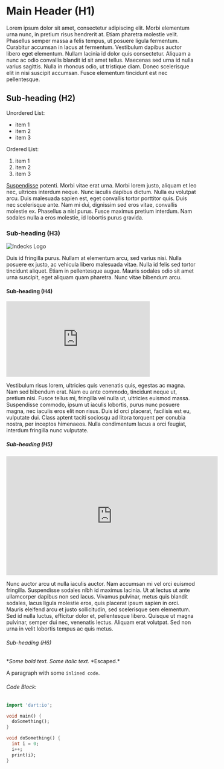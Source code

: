 # Main Header (H1)

Lorem ipsum dolor sit amet, consectetur adipiscing elit. Morbi elementum urna nunc, in pretium risus hendrerit at. Etiam pharetra molestie velit. Phasellus semper massa a felis tempus, ut posuere ligula fermentum. Curabitur accumsan in lacus at fermentum. Vestibulum dapibus auctor libero eget elementum. Nullam lacinia id dolor quis consectetur. Aliquam a nunc ac odio convallis blandit id sit amet tellus. Maecenas sed urna id nulla varius sagittis. Nulla in rhoncus odio, ut tristique diam. Donec scelerisque elit in nisi suscipit accumsan. Fusce elementum tincidunt est nec pellentesque.

## Sub-heading (H2)

Unordered List:

- item 1
- item 2
- item 3

Ordered List:

1. item 1
2. item 2
3. item 3

[Suspendisse][indecks website] potenti. Morbi vitae erat urna. Morbi lorem justo, aliquam et leo nec, ultrices interdum neque. Nunc iaculis dapibus dictum. Nulla eu volutpat arcu. Duis malesuada sapien est, eget convallis tortor porttitor quis. Duis nec scelerisque ante. Nam mi dui, dignissim sed eros vitae, convallis molestie ex. Phasellus a nisl purus. Fusce maximus pretium interdum. Nam sodales nulla a eros molestie, id lobortis purus gravida.

### Sub-heading (H3)

![Indecks Logo][indecks logo]

Duis id fringilla purus. Nullam at elementum arcu, sed varius nisi. Nulla posuere ex justo, ac vehicula libero malesuada vitae. Nulla id felis sed tortor tincidunt aliquet. Etiam in pellentesque augue. Mauris sodales odio sit amet urna suscipit, eget aliquam quam pharetra. Nunc vitae bibendum arcu.

#### Sub-heading (H4)

<iframe src="https://indecks.co/embed/card?id=mnc0000" frameborder="0" width="380" height="200"></iframe>

Vestibulum risus lorem, ultricies quis venenatis quis, egestas ac magna. Nam sed bibendum erat. Nam eu ante commodo, tincidunt neque ut, pretium nisi. Fusce tellus mi, fringilla vel nulla ut, ultricies euismod massa. Suspendisse commodo, ipsum ut iaculis lobortis, purus nunc posuere magna, nec iaculis eros elit non risus. Duis id orci placerat, facilisis est eu, vulputate dui. Class aptent taciti sociosqu ad litora torquent per conubia nostra, per inceptos himenaeos. Nulla condimentum lacus a orci feugiat, interdum fringilla nunc vulputate.

##### Sub-heading (H5)

<iframe width="560" height="315" src="https://www.youtube.com/embed/wKWUQxUI1Og" frameborder="0" allowfullscreen></iframe>

Nunc auctor arcu ut nulla iaculis auctor. Nam accumsan mi vel orci euismod fringilla. Suspendisse sodales nibh id maximus lacinia. Ut at lectus ut ante ullamcorper dapibus non sed lacus. Vivamus pulvinar, metus quis blandit sodales, lacus ligula molestie eros, quis placerat ipsum sapien in orci. Mauris eleifend arcu et justo sollicitudin, sed scelerisque sem elementum. Sed id nulla luctus, efficitur dolor et, pellentesque libero. Quisque ut magna pulvinar, semper dui nec, venenatis lectus. Aliquam erat volutpat. Sed non urna in velit lobortis tempus ac quis metus.

###### Sub-heading (H6)

**Some bold text.*
*Some italic text.*
\*Escaped.\*

A paragraph with some `inlined code`.

###### Code Block:

```dart
import 'dart:io';

void main() {
  doSomething();
}

void doSomething() {
  int i = 0;
  i++;
  print(i);
}
```

[indecks logo]: https://indecks.co/images/logo.png
[indecks website]: https://indecks.co "Indecks"
